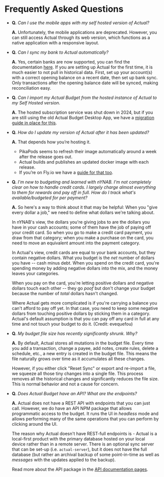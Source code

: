 # Frequently Asked Questions

- **Q.** _Can I use the mobile apps with my self hosted version of Actual?_

  **A.** Unfortunately, the mobile applications are deprecated. However, you can still access Actual through its web version, which functions as a native application with a responsive layout.

- **Q.** _Can I sync my bank to Actual automatically?_

  **A.** Yes, certain banks are now supported, you can find the documentation [here](./advanced/bank-sync.md). If you are setting up Actual for the first time,
  it is much easier to not pull in historical data. First, set up your account(s) with a correct opening balance on a recent date, then set up bank sync. Only
  transactions after the opening balance date will be synced, making reconciliation easy.


- **Q.** _Can I import my Actual Budget from the hosted instance of Actual to my Self Hosted version_.

  **A.** The hosted subscription service was shut down in 2024, but if you are still using the old Actual Budget Desktop App, we have a [migration guide in place for this](/docs/migration/#migration-from-the-old-actual-budget-desktop-app).

- **Q.** _How do I update my version of Actual after it has been updated?_

  **A.** That depends how you’re hosting it.

  - PikaPods seems to refresh their image automatically around a week after the release goes out.
  - Actual builds and publishes an updated docker image with each release.
  - If you’re on Fly.io we have a [guide for that too](./install/fly.md#updating-actual).

- **Q.** _I'm new to budgeting and learned with nYNAB. I'm not completely clear on how to handle credit
  cards. I largely charge almost everything to them for rewards and pay off in full. How do I track
  what's available/budgeted for per payment?_

  **A.** So here's a way to think about it that may be helpful: When you "give every dollar a job," we
  need to define what dollars we're talking about.

  In nYNAB's view, the dollars you're giving jobs to are the dollars you have in your cash accounts;
  some of them have the job of paying off your credit card. So when you go to make a credit card
  payment, you draw from that category; when you make a purchase on the card, you need to move an
  equivalent amount into the payment category.

  In Actual's view, credit cards are equal to your bank accounts, but they contain negative dollars.
  What you budget is the _net_ number of dollars you have -- cash minus debt. When you spend on the
  credit card, you're spending money by adding negative dollars into the mix, and the money leaves
  your categories.

  When you pay on the card, you're letting positive dollars and negative dollars touch each other --
  they go _poof_ but don't change your budget because the number of _total_ dollars hasn't changed.

  Where Actual gets more complicated is if you're carrying a balance you can't afford to pay off yet.
  In that case, you need to keep some negative dollars from touching positive dollars by sticking them
  in a category. Actual's default assumption is that you can pay off any card in full at any time and
  not touch your budget to do it. (Credit: evequefou)

- **Q.** _My budget file size has recently significantly shrunk. Why?_

  **A.** By default, Actual stores all mutations in the budget file. Every time you add a transaction, change a payee, add notes, create rules, delete a schedule, etc., a new entry is created in the budget file. This means the file naturally grows over time as it accumulates all these changes.

  However, if you either click "Reset Sync" or export and re-import a file, we squeeze all those tiny changes into a single file. This process removes all the historical changes and significantly reduces the file size. This is normal behavior and not a cause for concern.

- **Q.** _Does Actual Budget have an API? What are the endpoints?_

  **A.** Actual does not have a REST API with endpoints that you can just call. However, we do have an API NPM package that allows programmatic access to the budget. It runs the UI in _headless_ mode and allows performing many of the same operations that you can perform by clicking around the UI.

  The reason why Actual doesn't have REST-full endpoints is - Actual is a local-first product with the primary database hosted on your local device rather than in a remote server. There is an optional sync server that can be set-up (i.e. `actual-server`), but it does not have the full database (but rather an archival backup of some point-in-time as well as _messages_ with the updates applied to the backup).

  Read more about the API package in the [API documentation pages](./api/index.md).
